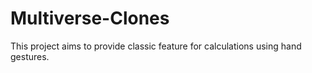 # Multiverse-Clones

This project aims to provide classic feature for calculations using hand gestures.
